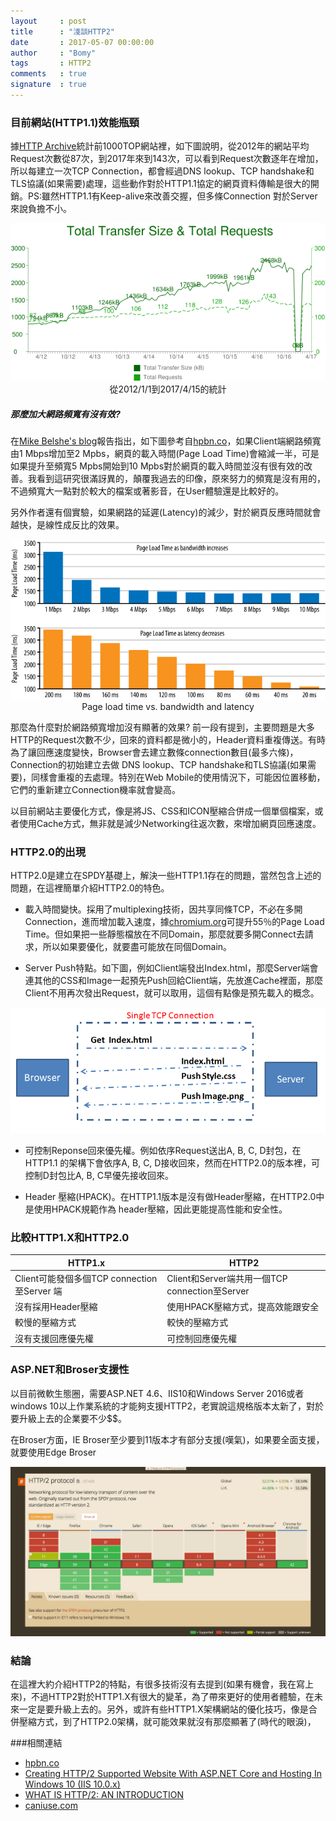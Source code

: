 ```yaml
---
layout     : post
title      : "淺談HTTP2"
date       : 2017-05-07 00:00:00
author     : "Bomy"
tags       : HTTP2
comments   : true
signature  : true
---
```

### 目前網站(HTTP1.1)效能瓶頸
據[HTTP Archive](http://httparchive.org/trends.php)統計前1000TOP網站裡，如下圖說明，從2012年的網站平均Request次數從87次，到2017年來到143次，可以看到Request次數逐年在增加，所以每建立一次TCP Connection，都會經過DNS lookup、TCP handshake和TLS協議(如果需要)處理，這些動作對於HTTP1.1協定的網頁資料傳輸是很大的開銷。PS:雖然HTTP1.1有Keep-alive來改善交握，但多條Connection 對於Server來說負擔不小。

<div style="text-align:center"><img src="/public/image/TotalTransfer_Requests.png" />從2012/1/1到2017/4/15的統計</div>

##### 那麼加大網路頻寬有沒有效?
在[Mike Belshe's blog](https://www.belshe.com/2010/05/24/more-bandwidth-doesnt-matter-much/)報告指出，如下圖參考自[hpbn.co](https://hpbn.co/primer-on-web-performance/#latency-as-a-performance-bottleneck)，如果Client端網路頻寬由1 Mbps增加至2 Mpbs，網頁的載入時間(Page Load Time)會縮減一半，可是如果提升至頻寬5 Mpbs開始到10 Mpbs對於網頁的載入時間並沒有很有效的改善。我看到這研究很滿訝異的，顛覆我過去的印像，原來努力的頻寬是沒有用的，不過頻寬大一點對於較大的檔案或著影音，在User體驗還是比較好的。

另外作者還有個實驗，如果網路的延遲(Latency)的減少，對於網頁反應時間就會越快，是線性成反比的效果。
<div style="text-align:center"><img src="/public/image/page-load-bandwidth.svg" />Page load time vs. bandwidth and latency</div>

那麼為什麼對於網路頻寬增加沒有顯著的效果? 前一段有提到，主要問題是大多HTTP的Request次數不少，回來的資料都是微小的，Header資料重複傳送。有時為了讓回應速度變快，Browser會去建立數條connection數目(最多六條)，Connection的初始建立去做 DNS lookup、TCP handshake和TLS協議(如果需要)，同樣會重複的去處理。特別在Web Mobile的使用情況下，可能因位置移動，它們的重新建立Connection機率就會變高。


以目前網站主要優化方式，像是將JS、CSS和ICON壓縮合併成一個單個檔案，或者使用Cache方式，無非就是減少Networking往返次數，來增加網頁回應速度。

### HTTP2.0的出現
HTTP2.0是建立在SPDY基礎上，解決一些HTTP1.1存在的問題，當然包含上述的問題，在這裡簡單介紹HTTP2.0的特色。

* 載入時間變快。採用了multiplexing技術，因共享同條TCP，不必在多開Connection，進而增加載入速度，據[chromium.org](https://blog.chromium.org/2009/11/2x-faster-web.html)可提升55％的Page Load Time。但如果把一些靜態檔放在不同Domain，那麼就要多開Connect去請求，所以如果要優化，就要盡可能放在同個Domain。

* Server Push特點。如下圖，例如Client端發出Index.html，那麼Server端會連其他的CSS和Image一起預先Push回給Client端，先放進Cache裡面，那麼Client不用再次發出Request，就可以取用，這個有點像是預先載入的概念。
<div style="text-align:center"><img src="/public/image/HTTP2_Server_Push.png" /></div>

* 可控制Reponse回來優先權。例如依序Request送出A, B, C, D封包，在HTTP1.1 的架構下會依序A, B, C, D接收回來，然而在HTTP2.0的版本裡，可控制D封包比A, B, C早優先接收回來。

* Header 壓縮(HPACK)。在HTTP1.1版本是沒有做Header壓縮，在HTTP2.0中是使用HPACK規範作為 header壓縮，因此更能提高性能和安全性。

### 比較HTTP1.X和HTTP2.0

| HTTP1.x | HTTP2 |
| ---------- | --- |
| Client可能發個多個TCP connection至Server 端 | Client和Server端共用一個TCP connection至Server|
| 沒有採用Header壓縮| 使用HPACK壓縮方式，提高效能跟安全 |
|較慢的壓縮方式| 較快的壓縮方式  |
|沒有支援回應優先權| 可控制回應優先權  |

### ASP.NET和Broser支援性
以目前微軟生態圈，需要ASP.NET 4.6、IIS10和Windows Server 2016或者 windows 10以上作業系統的才能夠支援HTTP2，老實說這規格版本太新了，對於要升級上去的企業要不少$$。

在Broser方面，IE Broser至少要到11版本才有部分支援(嘆氣)，如果要全面支援，就要使用Edge Broser
<div style="text-align:center"><img src="/public/image/http2Support.png" /></div>

### 結論
在這裡大約介紹HTTP2的特點，有很多技術沒有去提到(如果有機會，我在寫上來)，不過HTTP2對於HTTP1.X有很大的變革，為了帶來更好的使用者體驗，在未來一定是要升級上去的。另外，或許有些HTTP1.X架構網站的優化技巧，像是合併壓縮方式，到了HTTP2.0架構，就可能效果就沒有那麼顯著了(時代的眼淚)，

###相關連結
* [hpbn.co](https://hpbn.co/primer-on-web-performance/#latency-as-a-performance-bottleneck)
* [Creating HTTP/2 Supported Website With ASP.NET Core and Hosting In Windows 10 (IIS 10.0.x)](http://www.c-sharpcorner.com/UploadFile/efa3cf/creating-http2-supported-website-with-Asp-Net-core-hostin/)
* [WHAT IS HTTP/2: AN INTRODUCTION](https://kinsta.com/learn/what-is-http2/)
* [caniuse.com](http://caniuse.com/#search=HTTP2)

